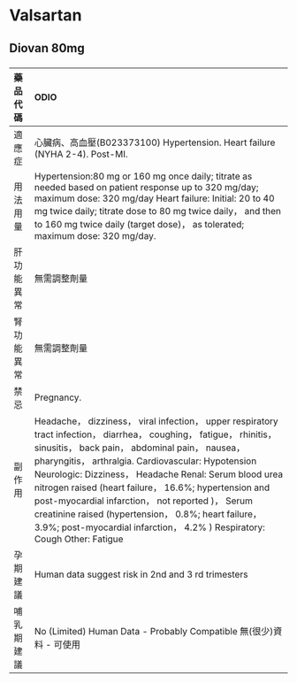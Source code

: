 # Valsartan

## Diovan 80mg

##### 

| 藥品代碼   | ODIO                                                                                                                                                                                                                                                                                                                                                                                                                                                                                                                                      |
|:-----------|:------------------------------------------------------------------------------------------------------------------------------------------------------------------------------------------------------------------------------------------------------------------------------------------------------------------------------------------------------------------------------------------------------------------------------------------------------------------------------------------------------------------------------------------|
| 適應症     | 心臟病、高血壓(B023373100) Hypertension. Heart failure (NYHA 2-4). Post-MI.                                                                                                                                                                                                                                                                                                                                                                                                                                                               |
| 用法用量   | Hypertension:80 mg or 160 mg once daily; titrate as needed based on patient response up to 320 mg/day; maximum dose: 320 mg/day Heart failure: Initial: 20 to 40 mg twice daily; titrate dose to 80 mg twice daily， and then to 160 mg twice daily (target dose)， as tolerated; maximum dose: 320 mg/day.                                                                                                                                                                                                                               |
| 肝功能異常 | 無需調整劑量                                                                                                                                                                                                                                                                                                                                                                                                                                                                                                                              |
| 腎功能異常 | 無需調整劑量                                                                                                                                                                                                                                                                                                                                                                                                                                                                                                                              |
| 禁忌       | Pregnancy.                                                                                                                                                                                                                                                                                                                                                                                                                                                                                                                                |
| 副作用     | Headache， dizziness， viral infection， upper respiratory tract infection， diarrhea， coughing， fatigue， rhinitis， sinusitis， back pain， abdominal pain， nausea， pharyngitis， arthralgia. Cardiovascular: Hypotension Neurologic: Dizziness， Headache Renal: Serum blood urea nitrogen raised (heart failure， 16.6%; hypertension and post-myocardial infarction， not reported )， Serum creatinine raised (hypertension， 0.8%; heart failure， 3.9%; post-myocardial infarction， 4.2% ) Respiratory: Cough Other: Fatigue |
| 孕期建議   | Human data suggest risk in 2nd and 3 rd trimesters                                                                                                                                                                                                                                                                                                                                                                                                                                                                                        |
| 哺乳期建議 | No (Limited) Human Data - Probably Compatible 無(很少)資料 - 可使用                                                                                                                                                                                                                                                                                                                                                                                                                                                                       |

